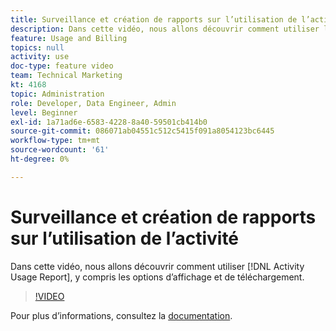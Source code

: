 ```yaml
---
title: Surveillance et création de rapports sur l’utilisation de l’activité
description: Dans cette vidéo, nous allons découvrir comment utiliser le rapport Utilisation de l’activité, y compris les options d’affichage et de téléchargement.
feature: Usage and Billing
topics: null
activity: use
doc-type: feature video
team: Technical Marketing
kt: 4168
topic: Administration
role: Developer, Data Engineer, Admin
level: Beginner
exl-id: 1a71ad6e-6583-4228-8a40-59501cb414b0
source-git-commit: 086071ab04551c512c5415f091a8054123bc6445
workflow-type: tm+mt
source-wordcount: '61'
ht-degree: 0%

---
```


# Surveillance et création de rapports sur l’utilisation de l’activité

Dans cette vidéo, nous allons découvrir comment utiliser [!DNL Activity Usage Report], y compris les options d’affichage et de téléchargement.

>[!VIDEO](https://video.tv.adobe.com/v/31443/?quality=12)

Pour plus d’informations, consultez la [documentation](https://experienceleague.adobe.com/docs/audience-manager/user-guide/features/administration/activity-usage-reporting.html).
